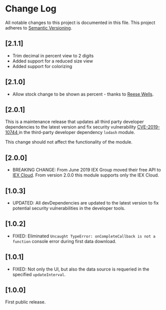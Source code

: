 # Change Log

All notable changes to this project is documented in this file.
This project adheres to [Semantic Versioning](http://semver.org/).

## [2.1.1]

- Trim decimal in percent view to 2 digits
- Added support for a reduced size view
- Added support for colorizing 

## [2.1.0]

- Allow stock change to be shown as percent - thanks to [Reese Wells](https://github.com/ducoterra).

## [2.0.1]

This is a maintenance release that updates all third party developer dependencies to the latest version and fix security vulnerability [CVE-2019-10744 ](https://github.com/lodash/lodash/pull/4336) in the third-party developer dependency `lodash` module.

This change should not affect the functionality of the module.

## [2.0.0]

- BREAKING CHANGE: From June 2019 IEX Group moved their free API to [IEX Cloud](https://iextrading.com/developer/). From version 2.0.0 this module supports only the IEX Cloud.

## [1.0.3]

- UPDATED: All devDependencies are updated to the latest version to fix potential security vulnerabilities in the developer tools.

## [1.0.2]

- FIXED: Eliminated `Uncaught TypeError: onCompleteCallback is not a function` console error during first data download.

## [1.0.1]

- FIXED: Not only the UI, but also the data source is requeried in the specified `updateInterval`.

## [1.0.0]

First public release.
